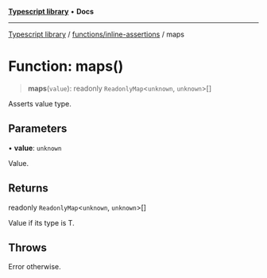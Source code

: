 [**Typescript library**](../../../index.md) • **Docs**

***

[Typescript library](../../../modules.md) / [functions/inline-assertions](../index.md) / maps

# Function: maps()

> **maps**(`value`): readonly `ReadonlyMap`\<`unknown`, `unknown`\>[]

Asserts value type.

## Parameters

• **value**: `unknown`

Value.

## Returns

readonly `ReadonlyMap`\<`unknown`, `unknown`\>[]

Value if its type is T.

## Throws

Error otherwise.
